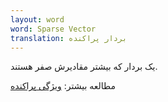```yaml
---
layout: word
word: Sparse Vector
translation: بردار پراکنده
---
```


یک بردار که بیشتر مقادیرش صفر هستند.

مطالعه بیشتر: [ویژگی پراکنده](/S/sparse_feature/)
